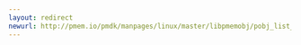 ```yaml
---
layout: redirect
newurl: http://pmem.io/pmdk/manpages/linux/master/libpmemobj/pobj_list_head.3.html
---
```

